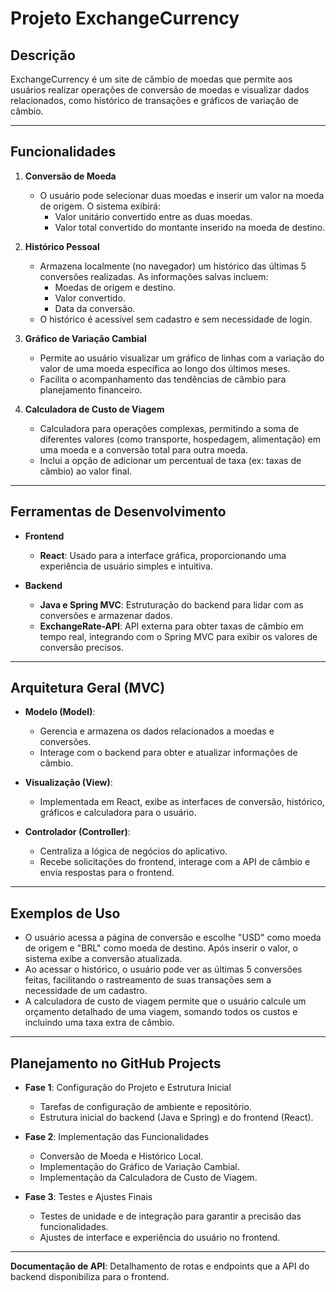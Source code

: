 # Projeto ExchangeCurrency

## Descrição
ExchangeCurrency é um site de câmbio de moedas que permite aos usuários realizar operações de conversão de moedas e visualizar dados relacionados, como histórico de transações e gráficos de variação de câmbio.

---

## Funcionalidades

1. **Conversão de Moeda**
   - O usuário pode selecionar duas moedas e inserir um valor na moeda de origem. O sistema exibirá:
     - Valor unitário convertido entre as duas moedas.
     - Valor total convertido do montante inserido na moeda de destino.

2. **Histórico Pessoal**
   - Armazena localmente (no navegador) um histórico das últimas 5 conversões realizadas. As informações salvas incluem:
     - Moedas de origem e destino.
     - Valor convertido.
     - Data da conversão.
   - O histórico é acessível sem cadastro e sem necessidade de login.

3. **Gráfico de Variação Cambial**
   - Permite ao usuário visualizar um gráfico de linhas com a variação do valor de uma moeda específica ao longo dos últimos meses.
   - Facilita o acompanhamento das tendências de câmbio para planejamento financeiro.

4. **Calculadora de Custo de Viagem**
   - Calculadora para operações complexas, permitindo a soma de diferentes valores (como transporte, hospedagem, alimentação) em uma moeda e a conversão total para outra moeda.
   - Inclui a opção de adicionar um percentual de taxa (ex: taxas de câmbio) ao valor final.

---

## Ferramentas de Desenvolvimento

- **Frontend**
  - **React**: Usado para a interface gráfica, proporcionando uma experiência de usuário simples e intuitiva.

- **Backend**
  - **Java e Spring MVC**: Estruturação do backend para lidar com as conversões e armazenar dados.
  - **ExchangeRate-API**: API externa para obter taxas de câmbio em tempo real, integrando com o Spring MVC para exibir os valores de conversão precisos.

---

## Arquitetura Geral (MVC)

- **Modelo (Model)**:
  - Gerencia e armazena os dados relacionados a moedas e conversões.
  - Interage com o backend para obter e atualizar informações de câmbio.

- **Visualização (View)**:
  - Implementada em React, exibe as interfaces de conversão, histórico, gráficos e calculadora para o usuário.

- **Controlador (Controller)**:
  - Centraliza a lógica de negócios do aplicativo.
  - Recebe solicitações do frontend, interage com a API de câmbio e envia respostas para o frontend.

---

## Exemplos de Uso

- O usuário acessa a página de conversão e escolhe "USD" como moeda de origem e "BRL" como moeda de destino. Após inserir o valor, o sistema exibe a conversão atualizada.
- Ao acessar o histórico, o usuário pode ver as últimas 5 conversões feitas, facilitando o rastreamento de suas transações sem a necessidade de um cadastro.
- A calculadora de custo de viagem permite que o usuário calcule um orçamento detalhado de uma viagem, somando todos os custos e incluindo uma taxa extra de câmbio.

---

## Planejamento no GitHub Projects

- **Fase 1**: Configuração do Projeto e Estrutura Inicial
  - Tarefas de configuração de ambiente e repositório.
  - Estrutura inicial do backend (Java e Spring) e do frontend (React).

- **Fase 2**: Implementação das Funcionalidades
  - Conversão de Moeda e Histórico Local.
  - Implementação do Gráfico de Variação Cambial.
  - Implementação da Calculadora de Custo de Viagem.

- **Fase 3**: Testes e Ajustes Finais
  - Testes de unidade e de integração para garantir a precisão das funcionalidades.
  - Ajustes de interface e experiência do usuário no frontend.

---

**Documentação de API**: Detalhamento de rotas e endpoints que a API do backend disponibiliza para o frontend.

